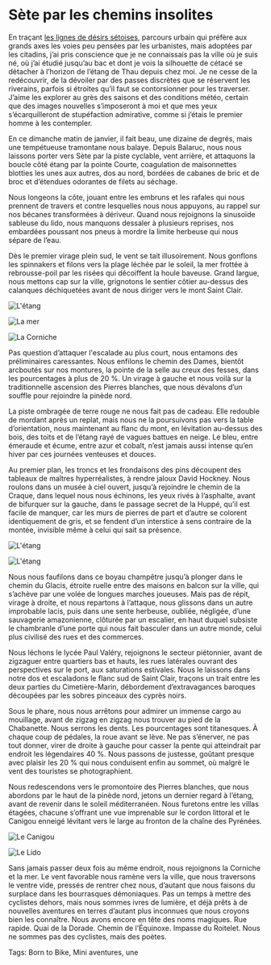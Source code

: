 # Sète par les chemins insolites

En traçant [les lignes de désirs sétoises](https://tcrouzet.com/2020/01/27/lignes-de-desir-a-sete/), parcours urbain qui préfère aux grands axes les voies peu pensées par les urbanistes, mais adoptées par les citadins, j’ai pris conscience que je ne connaissais pas la ville où je suis né, où j’ai étudié jusqu’au bac et dont je vois la silhouette de cétacé se détacher à l’horizon de l’étang de Thau depuis chez moi. Je ne cesse de la redécouvrir, de la dévoiler par des passes discrètes que se réservent les riverains, parfois si étroites qu’il faut se contorsionner pour les traverser. J’aime les explorer au grès des saisons et des conditions météo, certain que des images nouvelles s’imposeront à moi et que mes yeux s’écarquilleront de stupéfaction admirative, comme si j’étais le premier homme à les contempler.<span id="more-57333"></span>

En ce dimanche matin de janvier, il fait beau, une dizaine de degrés, mais une tempétueuse tramontane nous balaye. Depuis Balaruc, nous nous laissons porter vers Sète par la piste cyclable, vent arrière, et attaquons la boucle côté étang par la pointe Courte, coagulation de maisonnettes blotties les unes aux autres, dos au nord, bordées de cabanes de bric et de broc et d’étendues odorantes de filets au séchage.

Nous longeons la côte, jouant entre les embruns et les rafales qui nous prennent de travers et contre lesquelles nous nous appuyons, au rappel sur nos bécanes transformées à dériveur. Quand nous rejoignons la sinusoïde sableuse du lido, nous manquons dessaler à plusieurs reprises, nos embardées poussant nos pneus à mordre la limite herbeuse qui nous sépare de l’eau.

Dès le premier virage plein sud, le vent se tait illusoirement. Nous gonflons les spinnakers et filons vers la plage léchée par le soleil, la mer frottée à rebrousse-poil par les risées qui décoiffent la houle baveuse. Grand largue, nous mettons cap sur la ville, grignotons le sentier côtier au-dessus des calanques déchiquetées avant de nous diriger vers le mont Saint Clair.

![L'étang](https://tcrouzet.com/images_tc/2021/01/IMG_7067.jpeg)

![La mer](https://tcrouzet.com/images_tc/2021/01/IMG_7095.jpeg)

![La Corniche](https://tcrouzet.com/images_tc/2021/01/IMG_7116.jpeg)

Pas question d’attaquer l'escalade au plus court, nous entamons des préliminaires caressantes. Nous enfilons le chemin des Dames, bientôt arcboutés sur nos montures, la pointe de la selle au creux des fesses, dans les pourcentages à plus de 20 %. Un virage à gauche et nous voilà sur la traditionnelle ascension des Pierres blanches, que nous dévalons d’un souffle pour rejoindre la pinède nord.

La piste ombragée de terre rouge ne nous fait pas de cadeau. Elle redouble de mordant après un replat, mais nous ne la poursuivons pas vers la table d’orientation, nous maintenant au flanc du mont, en lévitation au-dessus des bois, des toits et de l’étang rayé de vagues battues en neige. Le bleu, entre émeraude et écume, entre azur et cobalt, n’est jamais aussi intense qu’en hiver par ces journées venteuses et douces.

Au premier plan, les troncs et les frondaisons des pins découpent des tableaux de maîtres hyperréalistes, à rendre jaloux David Hockney. Nous roulons dans un musée à ciel ouvert, jusqu’à rejoindre le chemin de la Craque, dans lequel nous nous échinons, les yeux rivés à l’asphalte, avant de bifurquer sur la gauche, dans le passage secret de la Huppé, qu’il est facile de manquer, car les murs de pierres de part et d’autre se colorent identiquement de gris, et se fendent d’un interstice à sens contraire de la montée, invisible même à celui qui sait sa présence.

![L'étang](https://tcrouzet.com/images_tc/2021/01/IMG_7127.jpeg)

![L'étang](https://tcrouzet.com/images_tc/2021/01/IMG_7131.jpeg)

Nous nous faufilons dans ce boyau champêtre jusqu’à plonger dans le chemin du Glacis, étroite ruelle entre des maisons en balcon sur la ville, qui s’achève par une volée de longues marches joueuses. Mais pas de répit, virage à droite, et nous repartons à l’attaque, nous glissons dans un autre improbable lacis, puis dans une sente herbeuse, oubliée, négligée, d’une sauvagerie amazonienne, clôturée par un escalier, en haut duquel subsiste le chambranle d’une porte qui nous fait basculer dans un autre monde, celui plus civilisé des rues et des commerces.

Nous léchons le lycée Paul Valéry, rejoignons le secteur piétonnier, avant de zigzaguer entre quartiers bas et hauts, les rues latérales ouvrant des perspectives sur le port, aux saturations estivales. Nous le laissons dans notre dos et escaladons le flanc sud de Saint Clair, traçons un trait entre les deux parties du Cimetière-Marin, débordement d’extravagances baroques découpées par les sobres pinceaux des cyprès noirs.

Sous le phare, nous nous arrêtons pour admirer un immense cargo au mouillage, avant de zigzag en zigzag nous trouver au pied de la Chabanette. Nous serrons les dents. Les pourcentages sont titanesques. À chaque coup de pédales, la roue avant se lève. Ne pas s’énerver, ne pas tout donner, virer de droite à gauche pour casser la pente qui atteindrait par endroit les légendaires 40 %. Nous passons de justesse, goûtant presque avec plaisir les 20 % qui nous conduisent enfin au sommet, où malgré le vent des touristes se photographient.

Nous redescendons vers le promontoire des Pierres blanches, que nous abordons par le haut de la pinède nord, jetons un dernier regard à l’étang, avant de revenir dans le soleil méditerranéen. Nous furetons entre les villas étagées, chacune s’offrant une vue imprenable sur le cordon littoral et le Canigou enneigé lévitant vers le large au fronton de la chaîne des Pyrénées.

![Le Canigou](https://tcrouzet.com/images_tc/2021/01/IMG_7137.jpeg)

![Le Lido](https://tcrouzet.com/images_tc/2021/01/IMG_7141.jpeg)

Sans jamais passer deux fois au même endroit, nous rejoignons la Corniche et la mer. Le vent favorable nous ramène vers la ville, que nous traversons le ventre vide, pressés de rentrer chez nous, d’autant que nous faisons du surplace dans les bourrasques démoniaques. Pas un temps à mettre des cyclistes dehors, mais nous sommes ivres de lumière, et déjà prêts à de nouvelles aventures en terres d’autant plus inconnues que nous croyons bien les connaître. Nous avons encore en tête des noms magiques. Rue rapide. Quai de la Dorade. Chemin de l’Équinoxe. Impasse du Roitelet. Nous ne sommes pas des cyclistes, mais des poètes.

Tags: Born to Bike, Mini aventures, une